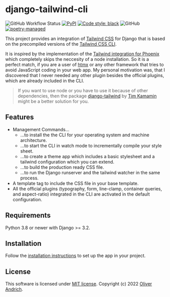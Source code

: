 # django-tailwind-cli

![GitHub Workflow Status](https://img.shields.io/github/actions/workflow/status/oliverandrich/django-tailwind-cli/test.yml?style=flat-square)
[![PyPI](https://img.shields.io/pypi/v/django-tailwind-cli.svg?style=flat-square)](https://pypi.org/project/django-tailwind-cli/)
[![Code style: black](https://img.shields.io/badge/code%20style-black-000000.svg?style=flat-square)](https://github.com/psf/black)
![GitHub](https://img.shields.io/github/license/oliverandrich/django-tailwind-cli?style=flat-square)
[![poetry-managed](https://img.shields.io/badge/poetry-managed-blue?style=flat-square)](https://python-poetry.org)

This project provides an integration of [Tailwind CSS](https://tailwindcss.com) for Django that is based on the precompiled versions of the [Tailwind CSS CLI](https://tailwindcss.com/blog/standalone-cli).

It is inspired by the implementation of the [Tailwind integration for Phoenix](https://github.com/phoenixframework/tailwind) which completely skips the neccesity of a node installation. So it is a perfect match, if you are a user of [htmx](https://htmx.org) or any other framework that tries to avoid JavaScript coding in your web app. My personal motivation was, that I discovered that I never needed any other plugin besides the official plugins, which are already included in the CLI.

> If you want to use node or you have to use it because of other dependencies, then the package [django-tailwind](https://github.com/timonweb/django-tailwind) by [Tim Kamamin](https://github.com/timonweb) might be a better solution for you.

## Features

- Management Commands...
  - ...to install the the CLI for your operating system and machine architecture.
  - ...to start the CLI in watch mode to incrementally compile your style sheet.
  - ...to create a theme app which includes a basic stylesheet and a tailwind configuration which you can extend.
  - ...to build the production ready CSS file.
  - ...to run the Django runserver and the tailwind watcher in the same process.
- A template tag to include the CSS file in your base template.
- All the official plugins (typography, form, line-clamp, container queries, and aspect-ratio) integrated in the CLI are activated in the default configuration.

## Requirements

Python 3.8 or newer with Django >= 3.2.

## Installation

Follow the [installation instructions](/django-tailwind-cli/installation/) to set up the app in your project.

## License

This software is licensed under [MIT license](https://github.com/oliverandrich/django-tailwind-cli/blob/main/LICENSE). Copyright (c) 2022 [Oliver Andrich](https://andrich.me/).
